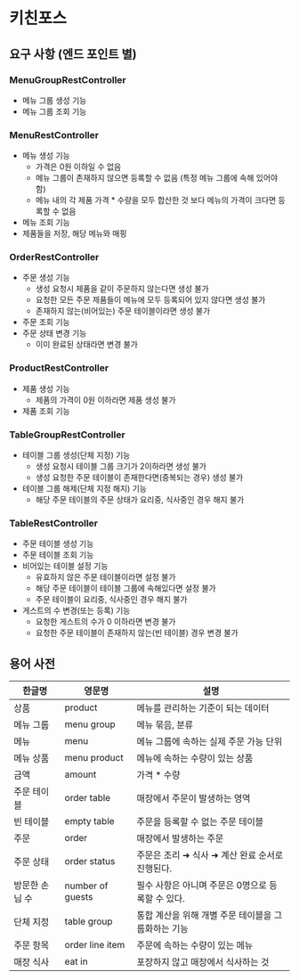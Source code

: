 # 키친포스

## 요구 사항 (엔드 포인트 별)

### MenuGroupRestController
* 메뉴 그룹 생성 기능
* 메뉴 그룹 조회 기능

### MenuRestController
* 메뉴 생성 기능
  * 가격은 0원 이하일 수 없음
  * 메뉴 그룹이 존재하지 않으면 등록할 수 없음 (특정 메뉴 그룹에 속해 있어야 함)
  * 메뉴 내의 각 제품 가격 * 수량을 모두 합산한 것 보다 메뉴의 가격이 크다면 등록할 수 없음
* 메뉴 조회 기능
* 제품들을 저장, 해당 메뉴와 매핑

### OrderRestController
* 주문 생성 기능
  * 생성 요청시 제품을 같이 주문하지 않는다면 생성 불가
  * 요청한 모든 주문 제품들이 메뉴에 모두 등록되어 있지 않다면 생성 불가
  * 존재하지 않는(비어있는) 주문 테이블이라면 생성 불가
* 주문 조회 기능
* 주문 상태 변경 기능
  * 이미 완료된 상태라면 변경 불가

### ProductRestController
* 제품 생성 기능
  * 제품의 가격이 0원 이하라면 제품 생성 불가
* 제품 조회 기능

### TableGroupRestController
* 테이블 그룹 생성(단체 지정) 기능
  * 생성 요청시 테이블 그룹 크기가 2이하라면 생성 불가
  * 생성 요청한 주문 테이블이 존재한다면(중복되는 경우) 생성 불가
* 테이블 그룹 해제(단체 지정 해지) 기능
  * 해당 주문 테이블의 주문 상태가 요리중, 식사중인 경우 해지 불가

### TableRestController
* 주문 테이블 생성 기능
* 주문 테이블 조회 기능
* 비어있는 테이블 설정 기능
  * 유효하지 않은 주문 테이블이라면 설정 불가
  * 해당 주문 테이블이 테이블 그룹에 속해있다면 설정 불가
  * 주문 테이블이 요리중, 식사중인 경우 해지 불가
* 게스트의 수 변경(또는 등록) 기능
  * 요청한 게스트의 수가 0 이하라면 변경 불가
  * 요청한 주문 테이블이 존재하지 않는(빈 테이블) 경우 변경 불가

## 용어 사전

| 한글명 | 영문명 | 설명 |
| --- | --- | --- |
| 상품 | product | 메뉴를 관리하는 기준이 되는 데이터 |
| 메뉴 그룹 | menu group | 메뉴 묶음, 분류 |
| 메뉴 | menu | 메뉴 그룹에 속하는 실제 주문 가능 단위 |
| 메뉴 상품 | menu product | 메뉴에 속하는 수량이 있는 상품 |
| 금액 | amount | 가격 * 수량 |
| 주문 테이블 | order table | 매장에서 주문이 발생하는 영역 |
| 빈 테이블 | empty table | 주문을 등록할 수 없는 주문 테이블 |
| 주문 | order | 매장에서 발생하는 주문 |
| 주문 상태 | order status | 주문은 조리 ➜ 식사 ➜ 계산 완료 순서로 진행된다. |
| 방문한 손님 수 | number of guests | 필수 사항은 아니며 주문은 0명으로 등록할 수 있다. |
| 단체 지정 | table group | 통합 계산을 위해 개별 주문 테이블을 그룹화하는 기능 |
| 주문 항목 | order line item | 주문에 속하는 수량이 있는 메뉴 |
| 매장 식사 | eat in | 포장하지 않고 매장에서 식사하는 것 |
